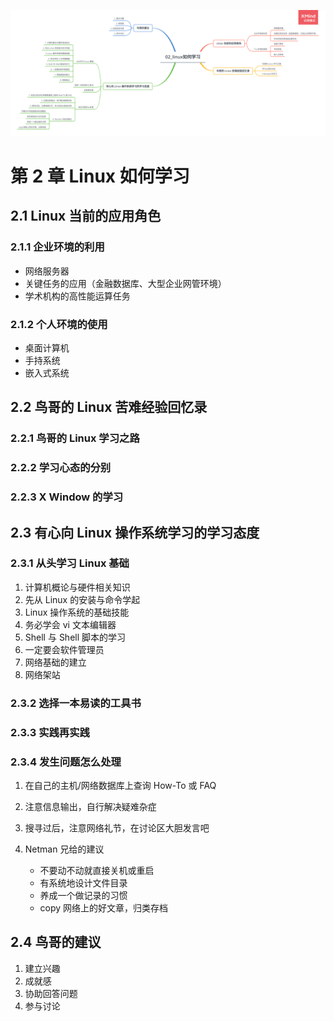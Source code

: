 ![第2章 Linux如何学习](../resources/images/02_linux如何学习.png)

# 第 2 章 Linux 如何学习

## 2.1 Linux 当前的应用角色

### 2.1.1 企业环境的利用

-   网络服务器
-   关键任务的应用（金融数据库、大型企业网管环境）
-   学术机构的高性能运算任务

### 2.1.2 个人环境的使用

-   桌面计算机
-   手持系统
-   嵌入式系统

## 2.2 鸟哥的 Linux 苦难经验回忆录

### 2.2.1 鸟哥的 Linux 学习之路

### 2.2.2 学习心态的分别

### 2.2.3 X Window 的学习

## 2.3 有心向 Linux 操作系统学习的学习态度

### 2.3.1 从头学习 Linux 基础

1. 计算机概论与硬件相关知识
2. 先从 Linux 的安装与命令学起
3. Linux 操作系统的基础技能
4. 务必学会 vi 文本编辑器
5. Shell 与 Shell 脚本的学习
6. 一定要会软件管理员
7. 网络基础的建立
8. 网络架站

### 2.3.2 选择一本易读的工具书

### 2.3.3 实践再实践

### 2.3.4 发生问题怎么处理

1. 在自己的主机/网络数据库上查询 How-To 或 FAQ
2. 注意信息输出，自行解决疑难杂症
3. 搜寻过后，注意网络礼节，在讨论区大胆发言吧
4. Netman 兄给的建议

    - 不要动不动就直接关机或重启
    - 有系统地设计文件目录
    - 养成一个做记录的习惯
    - copy 网络上的好文章，归类存档

## 2.4 鸟哥的建议

1. 建立兴趣
2. 成就感
3. 协助回答问题
4. 参与讨论
